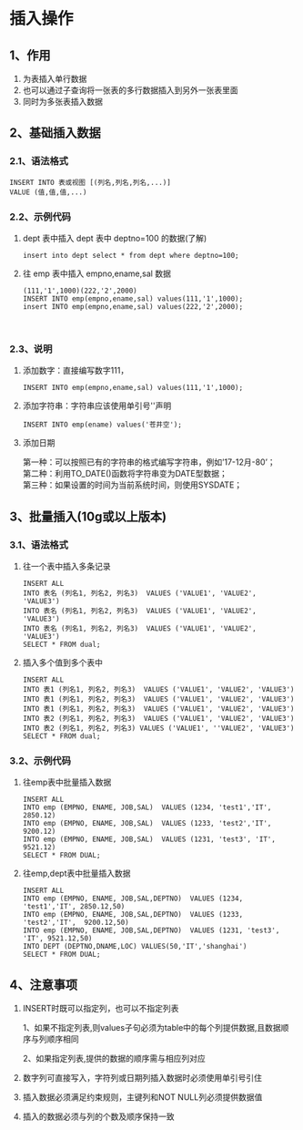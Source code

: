 # 插入操作

## 1、作用

1. 为表插入单行数据
2. 也可以通过子查询将一张表的多行数据插入到另外一张表里面
3. 同时为多张表插入数据

## 2、基础插入数据

### 2.1、语法格式

```
INSERT INTO 表或视图 [(列名,列名,列名,...)] 
VALUE (值,值,值,...)
```

### 2.2、示例代码

1. dept 表中插入 dept 表中 deptno=100 的数据\(了解\)

   ```
   insert into dept select * from dept where deptno=100;
   ```

2. 往 emp 表中插入 empno,ename,sal 数据

   ```
   (111,'1',1000)(222,'2',2000)
   INSERT INTO emp(empno,ename,sal) values(111,'1',1000);
   insert INTO emp(empno,ename,sal) values(222,'2',2000);
   ```

   ​

### 2.3、说明

1. 添加数字：直接编写数字111，

   ```
   INSERT INTO emp(empno,ename,sal) values(111,'1',1000);
   ```

2. 添加字符串：字符串应该使用单引号''声明

   ```
   INSERT INTO emp(ename) values('苍井空');
   ```

3. 添加日期

   第一种：可以按照已有的字符串的格式编写字符串，例如’17-12月-80’；  
   第二种：利用TO\_DATE\(\)函数将字符串变为DATE型数据；  
   第三种：如果设置的时间为当前系统时间，则使用SYSDATE；

## 3、批量插入\(10g或以上版本\)

### 3.1、语法格式

1. 往一个表中插入多条记录

   ```
   INSERT ALL 
   INTO 表名 (列名1, 列名2, 列名3)  VALUES ('VALUE1', 'VALUE2', 'VALUE3') 
   INTO 表名 (列名1, 列名2, 列名3)  VALUES ('VALUE1', 'VALUE2', 'VALUE3') 
   INTO 表名 (列名1, 列名2, 列名3)  VALUES ('VALUE1', 'VALUE2', 'VALUE3') 
   SELECT * FROM dual;
   ```

2. 插入多个值到多个表中

   ```
   INSERT ALL 
   INTO 表1 (列名1, 列名2, 列名3)  VALUES ('VALUE1', 'VALUE2', 'VALUE3') 
   INTO 表1 (列名1, 列名2, 列名3)  VALUES ('VALUE1', 'VALUE2', 'VALUE3') 
   INTO 表1 (列名1, 列名2, 列名3)  VALUES ('VALUE1', 'VALUE2', 'VALUE3') 
   INTO 表2 (列名1, 列名2, 列名3)  VALUES ('VALUE1', 'VALUE2', 'VALUE3') 
   INTO 表2 (列名1, 列名2, 列名3) VALUES ('VALUE1', ''VALUE2', 'VALUE3') 
   SELECT * FROM dual;
   ```

### 3.2、示例代码

1. 往emp表中批量插入数据

   ```
   INSERT ALL 
   INTO emp (EMPNO, ENAME, JOB,SAL)  VALUES (1234, 'test1','IT', 2850.12)
   INTO emp (EMPNO, ENAME, JOB,SAL)  VALUES (1233, 'test2','IT',  9200.12)
   INTO emp (EMPNO, ENAME, JOB,SAL)  VALUES (1231, 'test3', 'IT', 9521.12)
   SELECT * FROM DUAL;
   ```

2. 往emp,dept表中批量插入数据

   ```
   INSERT ALL 
   INTO emp (EMPNO, ENAME, JOB,SAL,DEPTNO)  VALUES (1234, 'test1','IT', 2850.12,50)
   INTO emp (EMPNO, ENAME, JOB,SAL,DEPTNO)  VALUES (1233, 'test2','IT',  9200.12,50)
   INTO emp (EMPNO, ENAME, JOB,SAL,DEPTNO)  VALUES (1231, 'test3', 'IT', 9521.12,50)
   INTO DEPT (DEPTNO,DNAME,LOC) VALUES(50,'IT','shanghai')
   SELECT * FROM DUAL;
   ```

## 4、注意事项

1. INSERT时既可以指定列，也可以不指定列表

   1、如果不指定列表,则values子句必须为table中的每个列提供数据,且数据顺序与列顺序相同

   2、如果指定列表,提供的数据的顺序需与相应列对应

2. 数字列可直接写入，字符列或日期列插入数据时必须使用单引号引住

3. 插入数据必须满足约束规则，主键列和NOT NULL列必须提供数据值

4. 插入的数据必须与列的个数及顺序保持一致



